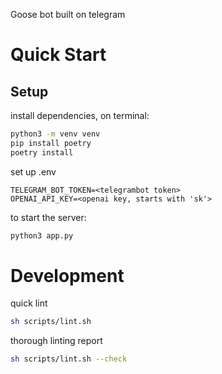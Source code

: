 Goose bot built on telegram


# Quick Start
## Setup
install dependencies, on terminal:
```sh
python3 -m venv venv
pip install poetry
poetry install
```
set up .env
```
TELEGRAM_BOT_TOKEN=<telegrambot token>
OPENAI_API_KEY=<openai key, starts with 'sk'>
```
to start the server:
```py
python3 app.py
```

# Development

quick lint
```sh
sh scripts/lint.sh
```
thorough linting report
```sh
sh scripts/lint.sh --check
```